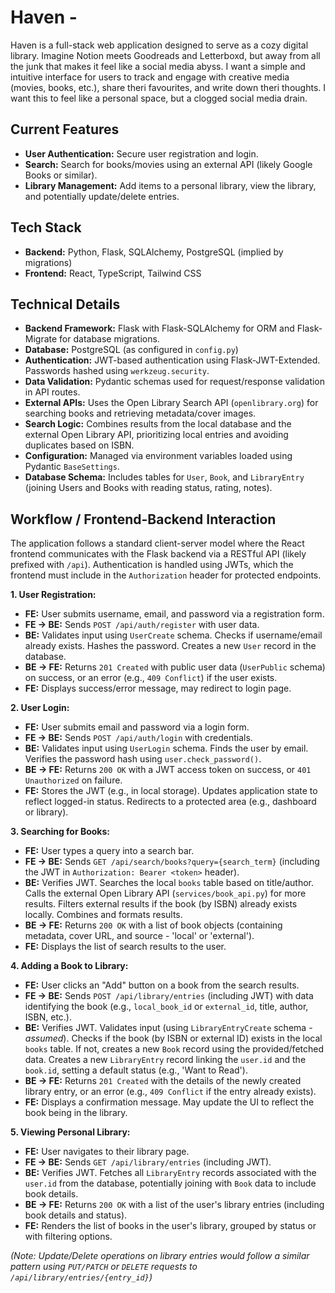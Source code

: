 # Haven - 

Haven is a full-stack web application designed to serve as a cozy digital library. Imagine Notion meets Goodreads and Letterboxd, but away from all the junk that makes it feel like a social media abyss. 
I want a simple and intuitive interface for users to track and engage with creative media (movies, books, etc.), share theri favourites, and write down theri thoughts. I want this to feel like a personal space, but a clogged social media drain.



## Current Features

*   **User Authentication:** Secure user registration and login.
*   **Search:** Search for books/movies using an external API (likely Google Books or similar).
*   **Library Management:** Add items to a personal library, view the library, and potentially update/delete entries.

## Tech Stack

*   **Backend:** Python, Flask, SQLAlchemy, PostgreSQL (implied by migrations)
*   **Frontend:** React, TypeScript, Tailwind CSS

## Technical Details

*   **Backend Framework:** Flask with Flask-SQLAlchemy for ORM and Flask-Migrate for database migrations.
*   **Database:** PostgreSQL (as configured in `config.py`)
*   **Authentication:** JWT-based authentication using Flask-JWT-Extended. Passwords hashed using `werkzeug.security`.
*   **Data Validation:** Pydantic schemas used for request/response validation in API routes.
*   **External APIs:** Uses the Open Library Search API (`openlibrary.org`) for searching books and retrieving metadata/cover images.
*   **Search Logic:** Combines results from the local database and the external Open Library API, prioritizing local entries and avoiding duplicates based on ISBN.
*   **Configuration:** Managed via environment variables loaded using Pydantic `BaseSettings`.
*   **Database Schema:** Includes tables for `User`, `Book`, and `LibraryEntry` (joining Users and Books with reading status, rating, notes).

## Workflow / Frontend-Backend Interaction

The application follows a standard client-server model where the React frontend communicates with the Flask backend via a RESTful API (likely prefixed with `/api`). Authentication is handled using JWTs, which the frontend must include in the `Authorization` header for protected endpoints.

**1. User Registration:**
   - **FE:** User submits username, email, and password via a registration form.
   - **FE -> BE:** Sends `POST /api/auth/register` with user data.
   - **BE:** Validates input using `UserCreate` schema. Checks if username/email already exists. Hashes the password. Creates a new `User` record in the database.
   - **BE -> FE:** Returns `201 Created` with public user data (`UserPublic` schema) on success, or an error (e.g., `409 Conflict`) if the user exists.
   - **FE:** Displays success/error message, may redirect to login page.

**2. User Login:**
   - **FE:** User submits email and password via a login form.
   - **FE -> BE:** Sends `POST /api/auth/login` with credentials.
   - **BE:** Validates input using `UserLogin` schema. Finds the user by email. Verifies the password hash using `user.check_password()`.
   - **BE -> FE:** Returns `200 OK` with a JWT access token on success, or `401 Unauthorized` on failure.
   - **FE:** Stores the JWT (e.g., in local storage). Updates application state to reflect logged-in status. Redirects to a protected area (e.g., dashboard or library).

**3. Searching for Books:**
   - **FE:** User types a query into a search bar.
   - **FE -> BE:** Sends `GET /api/search/books?query={search_term}` (including the JWT in `Authorization: Bearer <token>` header).
   - **BE:** Verifies JWT. Searches the local `books` table based on title/author. Calls the external Open Library API (`services/book_api.py`) for more results. Filters external results if the book (by ISBN) already exists locally. Combines and formats results.
   - **BE -> FE:** Returns `200 OK` with a list of book objects (containing metadata, cover URL, and source - 'local' or 'external').
   - **FE:** Displays the list of search results to the user.

**4. Adding a Book to Library:**
   - **FE:** User clicks an "Add" button on a book from the search results.
   - **FE -> BE:** Sends `POST /api/library/entries` (including JWT) with data identifying the book (e.g., `local_book_id` or `external_id`, title, author, ISBN, etc.).
   - **BE:** Verifies JWT. Validates input (using `LibraryEntryCreate` schema - *assumed*). Checks if the book (by ISBN or external ID) exists in the local `books` table. If not, creates a new `Book` record using the provided/fetched data. Creates a new `LibraryEntry` record linking the `user.id` and the `book.id`, setting a default status (e.g., 'Want to Read').
   - **BE -> FE:** Returns `201 Created` with the details of the newly created library entry, or an error (e.g., `409 Conflict` if the entry already exists).
   - **FE:** Displays a confirmation message. May update the UI to reflect the book being in the library.

**5. Viewing Personal Library:**
   - **FE:** User navigates to their library page.
   - **FE -> BE:** Sends `GET /api/library/entries` (including JWT).
   - **BE:** Verifies JWT. Fetches all `LibraryEntry` records associated with the `user.id` from the database, potentially joining with `Book` data to include book details.
   - **BE -> FE:** Returns `200 OK` with a list of the user's library entries (including book details and status).
   - **FE:** Renders the list of books in the user's library, grouped by status or with filtering options.

*(Note: Update/Delete operations on library entries would follow a similar pattern using `PUT/PATCH` or `DELETE` requests to `/api/library/entries/{entry_id}`)*
